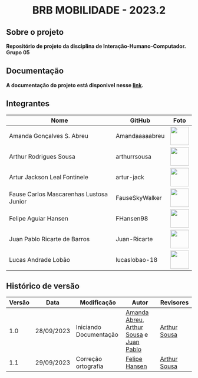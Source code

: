 <h1 align="center"> <b>BRB MOBILIDADE - 2023.2<b> </h1>


## Sobre o projeto
Repositório de projeto da disciplina de Interação-Humano-Computador. Grupo 05


## Documentação
A documentação do projeto está disponivel nesse <a href="#" target= "_blank">link</a>.


## Integrantes

| Nome                            | GitHub         | Foto                                                       |
| ------------------------------- | --------------- | ---------------------------------------------------------- |
| Amanda Gonçalves S. Abreu       | Amandaaaaabreu | [<img src="https://avatars.githubusercontent.com/u/103958998?v=4" width=50>](https://github.com/Amandaaaaabreu) |
| Arthur Rodrigues Sousa          | arthurrsousa    | [<img src="https://avatars.githubusercontent.com/u/98758376?v=4" width=50>](https://github.com/arthurrsousa) |
| Artur Jackson Leal Fontinele    | artur-jack      | [<img src="https://avatars.githubusercontent.com/u/100738244?v=4" width=50>](https://github.com/artur-jack) |
| Fause Carlos Mascarenhas Lustosa Junior | FauseSkyWalker | [<img src="https://avatars.githubusercontent.com/u/90693864?v=4" width=50>](https://github.com/FauseSkyWalker) |
| Felipe Aguiar Hansen            | FHansen98       | [<img src="https://avatars.githubusercontent.com/u/101905345?v=4" width=50>](https://github.com/FHansen98) |
| Juan Pablo Ricarte de Barros    | Juan-Ricarte    | [<img src="https://avatars.githubusercontent.com/u/96394878?s=400&u=27ff6b6723f8799ff7b1046f24cc352d02f378fe&v=4" width=50>](https://github.com/Juan-Ricarte) |
| Lucas Andrade Lobão             | lucaslobao-18   | [<img src="https://avatars.githubusercontent.com/u/83256558?v=4" width=50>](https://github.com/lucaslobao-18) |


## Histórico de versão

| Versão | Data       | Modificação                             | Autor                         | Revisores                         |
| ------ | ---------- | --------------------------------------- | ----------------------------- |-----------------------------------|
|    1.0   |   28/09/2023   |   Iniciando Documentação |  [Amanda Abreu](https://github.com/Juan-Ricarte), [Arthur Sousa](https://github.com/arthurrsousa) e [Juan Pablo](https://github.com/Juan-Ricarte) | [Arthur Sousa](https://github.com/arthurrsousa) |
|    1.1   |   29/09/2023   |   Correção ortografia | [Felipe Hansen](https://github.com/FHansen98) | [Arthur Sousa](https://github.com/arthurrsousa) |

